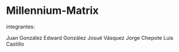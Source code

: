 # Millennium-Matrix
integrantes:

Juan González
Edward González
Josué Vásquez
Jorge Chepote
Luis Castillo
